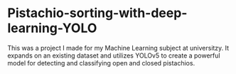 # Pistachio-sorting-with-deep-learning-YOLO
This was a project I made for my Machine Learning subject at universitzy. It expands on an existing dataset and utilizes YOLOv5 to create a powerful model for detecting and classifying open and closed pistachios.
